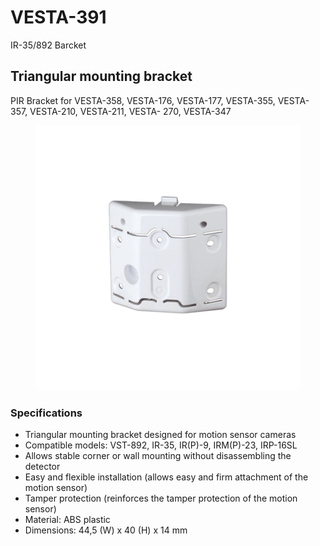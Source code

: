 # VESTA-391

IR-35/892 Barcket

## Triangular mounting bracket

PIR Bracket for VESTA-358, VESTA-176, VESTA-177, VESTA-355, VESTA-357, VESTA-210, VESTA-211, VESTA- 270, VESTA-347

<figure><img src=".gitbook/assets/image (3) (1) (1) (1) (1).png" alt=""><figcaption></figcaption></figure>

### **Specifications**

* Triangular mounting bracket designed for motion sensor cameras
* Compatible models: VST-892, IR-35, IR(P)-9, IRM(P)-23, IRP-16SL
* Allows stable corner or wall mounting without disassembling the detector
* Easy and flexible installation (allows easy and firm attachment of the motion sensor)
* Tamper protection (reinforces the tamper protection of the motion sensor)
* Material: ABS plastic
* Dimensions: 44,5 (W) x 40 (H) x 14 mm
